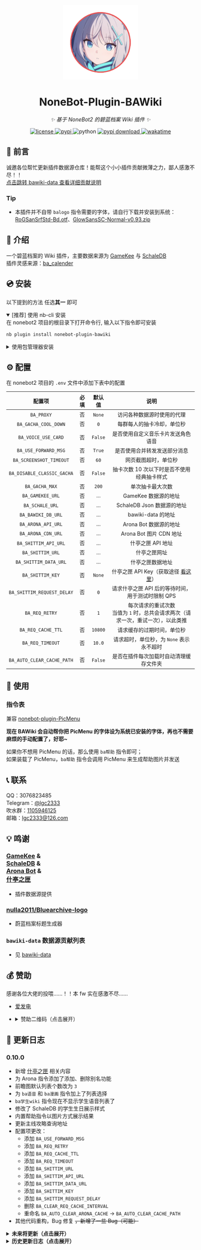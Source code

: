 <!-- markdownlint-disable MD033 MD036 MD041 -->

<div align="center">
  <a href="https://v2.nonebot.dev/store"><img src="https://raw.githubusercontent.com/lgc-NB2Dev/readme/main/bawiki/nonebot-plugin-bawiki.png" width="200" height="200" alt="BAWiki"></a>
</div>

<div align="center">

# NoneBot-Plugin-BAWiki

_✨ 基于 NoneBot2 的碧蓝档案 Wiki 插件 ✨_

<a href="./LICENSE">
    <img src="https://img.shields.io/github/license/lgc2333/nonebot-plugin-bawiki.svg" alt="license">
</a>
<a href="https://pypi.python.org/pypi/nonebot-plugin-bawiki">
    <img src="https://img.shields.io/pypi/v/nonebot-plugin-bawiki.svg" alt="pypi">
</a>
<img src="https://img.shields.io/badge/python-3.8+-blue.svg" alt="python">
<a href="https://pypi.python.org/pypi/nonebot-plugin-bawiki">
    <img src="https://img.shields.io/pypi/dm/nonebot-plugin-bawiki" alt="pypi download">
</a>
<a href="https://wakatime.com/badge/user/b61b0f9a-f40b-4c82-bc51-0a75c67bfccf/project/371bbbba-9dba-4e40-883c-72b688876575">
    <img src="https://wakatime.com/badge/user/b61b0f9a-f40b-4c82-bc51-0a75c67bfccf/project/371bbbba-9dba-4e40-883c-72b688876575.svg" alt="wakatime">
</a>

</div>

## 💬 前言

诚邀各位帮忙更新插件数据源仓库！能帮这个小小插件贡献微薄之力，鄙人感激不尽！！  
[点击跳转 bawiki-data 查看详细贡献说明](https://github.com/lgc2333/bawiki-data)

### Tip

- 本插件并不自带 `balogo` 指令需要的字体，请自行下载并安装到系统：  
  [RoGSanSrfStd-Bd.otf](https://raw.githubusercontent.com/lgc-NB2Dev/readme/main/bawiki/RoGSanSrfStd-Bd.otf)、[GlowSansSC-Normal-v0.93.zip](https://github.com/welai/glow-sans/releases/download/v0.93/GlowSansSC-Normal-v0.93.zip)

## 📖 介绍

一个碧蓝档案的 Wiki 插件，主要数据来源为 [GameKee](https://ba.gamekee.com/) 与 [SchaleDB](https://lonqie.github.io/SchaleDB/)  
插件灵感来源：[ba_calender](https://f.xiaolz.cn/forum.php?mod=viewthread&tid=145)

## 💿 安装

以下提到的方法 任选**其一** 即可

<details open>
<summary>[推荐] 使用 nb-cli 安装</summary>
在 nonebot2 项目的根目录下打开命令行, 输入以下指令即可安装

```bash
nb plugin install nonebot-plugin-bawiki
```

</details>

<details>
<summary>使用包管理器安装</summary>
在 nonebot2 项目的插件目录下, 打开命令行, 根据你使用的包管理器, 输入相应的安装命令

<details>
<summary>pip</summary>

```bash
pip install nonebot-plugin-bawiki
```

</details>
<details>
<summary>pdm</summary>

```bash
pdm add nonebot-plugin-bawiki
```

</details>
<details>
<summary>poetry</summary>

```bash
poetry add nonebot-plugin-bawiki
```

</details>
<details>
<summary>conda</summary>

```bash
conda install nonebot-plugin-bawiki
```

</details>

打开 nonebot2 项目根目录下的 `pyproject.toml` 文件, 在 `[tool.nonebot]` 部分的 `plugins` 项里追加写入

```toml
[tool.nonebot]
plugins = [
    # ...
    "nonebot_plugin_bawiki"
]
```

</details>

## ⚙️ 配置

在 nonebot2 项目的 `.env` 文件中添加下表中的配置

|           配置项           | 必填 | 默认值  |                                         说明                                          |
| :------------------------: | :--: | :-----: | :-----------------------------------------------------------------------------------: |
|         `BA_PROXY`         |  否  | `None`  |                              访问各种数据源时使用的代理                               |
|    `BA_GACHA_COOL_DOWN`    |  否  |   `0`   |                              每群每人的抽卡冷却，单位秒                               |
|    `BA_VOICE_USE_CARD`     |  否  | `False` |                          是否使用自定义音乐卡片发送角色语音                           |
|    `BA_USE_FORWARD_MSG`    |  否  | `True`  |                             是否使用合并转发发送部分消息                              |
|  `BA_SCREENSHOT_TIMEOUT`   |  否  |  `60`   |                                 网页截图超时，单位秒                                  |
| `BA_DISABLE_CLASSIC_GACHA` |  否  | `False` |                      抽卡次数 10 次以下时是否不使用经典抽卡样式                       |
|       `BA_GACHA_MAX`       |  否  |  `200`  |                                   单次抽卡最大次数                                    |
|      `BA_GAMEKEE_URL`      |  否  |   ...   |                                 GameKee 数据源的地址                                  |
|      `BA_SCHALE_URL`       |  否  |   ...   |                              SchaleDB Json 数据源的地址                               |
|     `BA_BAWIKI_DB_URL`     |  否  |   ...   |                                  bawiki-data 的地址                                   |
|     `BA_ARONA_API_URL`     |  否  |   ...   |                                Arona Bot 数据源的地址                                 |
|     `BA_ARONA_CDN_URL`     |  否  |   ...   |                                Arona Bot 图片 CDN 地址                                |
|    `BA_SHITTIM_API_URL`    |  否  |   ...   |                                   什亭之匣 API 地址                                   |
|      `BA_SHITTIM_URL`      |  否  |   ...   |                                     什亭之匣网址                                      |
|   `BA_SHITTIM_DATA_URL`    |  否  |   ...   |                                   什亭之匣数据地址                                    |
|      `BA_SHITTIM_KEY`      |  否  | `None`  |            什亭之匣 API Key（获取途径 [看这里](https://arona.icu/about)）             |
| `BA_SHITTIM_REQUEST_DELAY` |  否  |   `0`   |                   请求什亭之匣 API 后的等待时间，用于测试时限制 QPS                   |
|       `BA_REQ_RETRY`       |  否  |   `1`   | 每次请求的重试次数<br />当值为 `1` 时，总共会请求两次（请求一次，重试一次），以此类推 |
|     `BA_REQ_CACHE_TTL`     |  否  | `10800` |                              请求缓存的过期时间，单位秒                               |
|      `BA_REQ_TIMEOUT`      |  否  | `10.0`  |                       请求超时，单位秒，为 `None` 表示永不超时                        |
| `BA_AUTO_CLEAR_CACHE_PATH` |  否  | `False` |                        是否在插件每次加载时自动清理缓存文件夹                         |

<!--
由于 CDN 可能并不给力，如果有条件的话本人推荐使用代理直接访问原地址，下面是对应 `.env` 配置：

```ini
BA_PROXY=http://127.0.0.1:7890
BA_SCHALE_URL=https://schale.gg/
BA_SCHALE_MIRROR_URL=https://schale.lgc2333.top/
BA_BAWIKI_DB_URL=https://bawiki.lgc2333.top/
```
-->

## 🎉 使用

### 指令表

兼容 [nonebot-plugin-PicMenu](https://github.com/hamo-reid/nonebot_plugin_PicMenu)

**现在 BAWiki 会自动帮你把 PicMenu 的字体设为系统已安装的字体，再也不需要麻烦的手动配置了，好耶~**

如果你不想用 PicMenu 的话，那么使用 `ba帮助` 指令即可；  
如果装载了 PicMenu，`ba帮助` 指令会调用 PicMenu 来生成帮助图片并发送

## 📞 联系

QQ：3076823485  
Telegram：[@lgc2333](https://t.me/lgc2333)  
吹水群：[1105946125](https://jq.qq.com/?_wv=1027&k=Z3n1MpEp)  
邮箱：<lgc2333@126.com>

## 💡 鸣谢

### [GameKee](https://ba.gamekee.com/) &<br />[SchaleDB](https://lonqie.github.io/SchaleDB/) &<br />[Arona Bot](https://doc.arona.diyigemt.com/api/) &<br />[什亭之匣](https://arona.icu/)

- 插件数据源提供

### [nulla2011/Bluearchive-logo](https://github.com/nulla2011/Bluearchive-logo)

- 蔚蓝档案标题生成器

<!--
### [RainNight0](https://github.com/RainNight0)

- 日程表 html 模板提供（已弃用）
-->

### `bawiki-data` 数据源贡献列表

- 见 [bawiki-data](https://github.com/lgc-NB2Dev/bawiki-data)

## 💰 赞助

感谢各位大佬的投喂……！！本 fw 实在感激不尽……

- [爱发电](https://afdian.net/@lgc2333)
- <details>
    <summary>赞助二维码（点击展开）</summary>

  ![讨饭](https://raw.githubusercontent.com/lgc2333/ShigureBotMenu/master/src/imgs/sponsor.png)

  </details>

## 📝 更新日志

### 0.10.0

- 新增 [什亭之匣](https://arona.icu/) 相关内容
- 为 Arona 指令添加了添加、删除别名功能
- 前瞻图默认列表个数改为 `3`
- 为 `ba语音` 和 `ba漫画` 指令加上了列表选择
- `ba学生wiki` 指令现在不显示学生语音列表了
- 修改了 SchaleDB 的学生生日展示样式
- 内置帮助指令以图片方式展示结果
- 更新主线攻略查询地址
- 配置项更改：
  - 添加 `BA_USE_FORWARD_MSG`
  - 添加 `BA_REQ_RETRY`
  - 添加 `BA_REQ_CACHE_TTL`
  - 添加 `BA_REQ_TIMEOUT`
  - 添加 `BA_SHITTIM_URL`
  - 添加 `BA_SHITTIM_API_URL`
  - 添加 `BA_SHITTIM_DATA_URL`
  - 添加 `BA_SHITTIM_KEY`
  - 添加 `BA_SHITTIM_REQUEST_DELAY`
  - 删除 `BA_CLEAR_REQ_CACHE_INTERVAL`
  - 重命名 `BA_AUTO_CLEAR_ARONA_CACHE` -> `BA_AUTO_CLEAR_CACHE_PATH`
- 其他代码重构，Bug 修复 ~~，新增了一些 Bug（可能）~~

<details>
<summary><strong>未来将更新（点击展开）</strong></summary>

### 1.0.0

- 使用 `nonebot-plugin-alconna` 实现多适配器支持

### 0.11.0

- 使用 `playwright` 重构现有的 Pillow 绘图

</details>

<details>
<summary><strong>历史更新日志（点击展开）</strong></summary>

### 0.9.7

- 修复 `balogo` 的 fallback 字体的字重问题

### 0.9.6

- 新增指令 `balogo`

### 0.9.5

- 修复由于 SchaleDB 数据结构变动导致的一些 Bug
- 抽卡总结图现在有半透明和圆角了

### 0.9.4

- 修复了三星爆率过高的 bug ([#47](https://github.com/lgc-NB2Dev/nonebot-plugin-bawiki/pull/47))

### 0.9.3

- 微调 `ba日程表` 指令：GameKee 源的日程表现在可以分服务器展示了，顺便修复了 SchaleDB 源日程的 Bug，详见指令帮助
- 现在在抽卡次数为 10 次以下时，默认使用经典抽卡样式（旧版的还原游戏的抽卡样式）
- 配置项变更：
  - 添加 `BA_DISABLE_CLASSIC_GACHA`

### 0.9.2

- `ba切换卡池` 指令现在不带参数时会显示所有卡池以供切换了

### 0.9.1

- 重构抽卡绘图部分、数据源没有池子数据时自动使用常驻池
- 将阿罗娜的回复变得更二次元了
- 配置项变更：
  - 添加 `BA_GACHA_MAX`

### 0.9.0

- 更新了 SchaleDB 页面的截图处理方式，现在可以支持源站与任何镜像了
- 添加国服前瞻获取，详见指令 `ba千里眼` 帮助
- 由于 CDN 域名过期，修改了默认源到原源
- 尝试修复 [#43](https://github.com/lgc-NB2Dev/nonebot-plugin-bawiki/issues/43) 与 [#46](https://github.com/lgc-NB2Dev/nonebot-plugin-bawiki/issues/46)
- 配置项变更：
  - 删除 `BA_SCHALE_MIRROR_URL`
  - 添加 `BA_SCREENSHOT_TIMEOUT`

### 0.8.6

- 修复 [#39](https://github.com/lgc-NB2Dev/nonebot-plugin-bawiki/issues/39)
- 尝试修复 [#45](https://github.com/lgc-NB2Dev/nonebot-plugin-bawiki/issues/45)

### 0.8.5

- 修复 [#41](https://github.com/lgc-NB2Dev/nonebot-plugin-bawiki/issues/41)
- 配置项 `BA_AUTO_CLEAR_ARONA_CACHE` 默认值改为 `False`

### 0.8.4

- 现在会对 GameKee 的日程表分页了
- `ba羁绊` 指令带图发送失败时会提醒用户
- 修复 `ba学生wiki` 截图失败的 bug，同时优化截图样式
- 漫画获取不再依赖 bawiki-data 数据源，现在直接从 GameKee 现爬；加入了搜索漫画功能，并且图片过多会使用合并转发的方式发送

### 0.8.3

- 修改缓存路径

### 0.8.2

- 修改了 `ba语音` 指令的特性，兼容了有中配语音的学生，请查看该指令帮助获取详细信息
- 删除了 `arona` 指令模糊搜索展示类别的功能，因为模糊搜索时 `type` 固定为 `0` 了

### 0.8.1

- 使用 `arona` 指令模糊搜索的时候会显示图片类别了

### 0.8.0

- 整理项目结构
- 添加内置帮助指令 `ba帮助`
- 添加 Arona Bot 数据源指令 `arona`
- 添加了配置项 `BA_ARONA_API_URL`、`BA_ARONA_CDN_URL`、`BA_CLEAR_REQ_CACHE_INTERVAL`、`BA_AUTO_CLEAR_ARONA_CACHE`
- 其他小更改（更换 `aiohttp` 为 `httpx` 等）

### 0.7.10

- 添加指令 `ba关卡`

### 0.7.9

- 添加配置项 `BA_VOICE_USE_CARD`

### 0.7.8

- 🎉 NoneBot 2.0 🚀

### 0.7.7

- 修复 bug

### 0.7.6

- 修复卡池为空不会提示的 bug

### 0.7.5

- 插件可以自动帮你配置 PicMenu 的字体了
- 给抽卡新增了冷却

### 0.7.2 ~ 0.7.4

- 修复 bug

### 0.7.1

- 更改配置项名称

### 0.7.0

- 修复 SchaleDB 源日程表出错的问题
- 添加了几个配置项，现在可以在 `.env` 文件中修改数据源链接了
- 修改了默认数据源链接
  - 买了七牛云的 CDN，设置的数据缓存 12 小时。不知道现在速度怎么样……
    希望不要有人故意搞我……  
    感谢大佬借用的已备案域名 [cyberczy.xyz](http://cyberczy.xyz/)！
- 其他小更改

### 0.6.4

- 修复由于 `imageutils` 接口改动造成的绘图失败的 bug

### 0.6.3

- 使用 `require` 加载依赖插件

### 0.6.2

- 修改日程表、羁绊查询的图片背景
- 加上日程表条目的圆角
- 更改 GameKee 日程表的排序方式

### 0.6.1

- 修复一处 Py 3.8 无法运行的代码

### 0.6.0

- 新指令 `ba抽卡` `ba切换卡池` `ba表情` `ba漫画`
- 更改 SchaleDB 日程表触发单国际服的指令判断（由包含`国际服`改为包含`国`）

### 0.5.2

- 新指令`ba语音`
- 修复`ba综合战术考试`的一些问题

### 0.5.1

- 新指令`ba互动家具`
- `ba国际服千里眼`指令的日期参数如果小于当前日期则会将日期向前推一年
- `ba日程表`的 SchaleDB 源如果没获取到数据则不会绘画那一部分
- `ba国际服千里眼`日期匹配 bug 修复

### 0.5.0

- 新数据源 [bawiki-data](http://github.com/lgc2333/bawiki-data)
- 新指令`ba角评`；`ba总力战`；`ba活动`；`ba综合战术考试`；`ba制造`；`ba国际服千里眼`；`ba清空缓存`
- 将`bal2d`指令改为`ba羁绊`别名
- 将`ba日程表`指令从网页截图改为 Pillow 画图；并修改了指令的参数解析方式
- 更改了`ba羁绊`指令的画图方式及底图
- 更改学生别名的匹配方式
- 学生别名等常量现在从 [bawiki-data](http://github.com/lgc2333/bawiki-data) 在线获取
- 新增请求接口的缓存机制，每 3 小时清空一次缓存
- 新增`PROXY`配置项
- 更改三级菜单排版

### 0.4.2

- `ba羁绊` `baL2D` 的 L2D 预览图改为实时从 GameKee 抓取

### 0.4.1

- 优化带括号学生名称的别名匹配

### 0.4.0

- `ba日程表`的`SchaleDB`数据源
- `ba学生图鉴` `ba羁绊` 数据源更换为`SchaleDB`
- 原`ba学生图鉴`修改为`ba学生wiki`

### 0.3.0

- 新指令 `baL2D`
- 新指令 `ba羁绊`

### 0.2.2

- 添加学生别名判断
- 修改日程表图片宽度

### 0.2.1

- 修改页面加载等待的事件，可能修复截图失败的问题

### 0.2.0

- 新指令 `ba新学生` （详情使用 [nonebot-plugin-PicMenu](https://github.com/hamo-reid/nonebot_plugin_PicMenu) 查看）

### 0.1.1

- 日程表改为以图片形式发送
- 日程表不会显示未开始的活动了
- 小 bug 修复
- ~~移除了 herobrine~~

</details>

